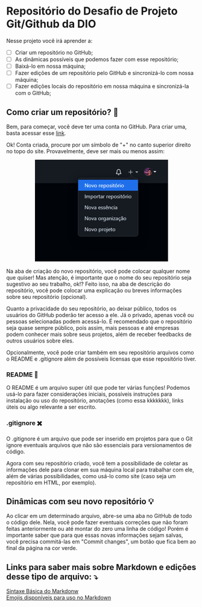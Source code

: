   # Repositório do Desafio de Projeto Git/Github da DIO

 Nesse projeto você irá aprender a:

- [ ] Criar um repositório no GitHub;
- [ ] As dinâmicas possíveis que podemos fazer com esse repositório;
- [ ] Baixá-lo em nossa máquina;
- [ ] Fazer edições de um repositório pelo GitHub e sincronizá-lo com nossa máquina;
- [ ] Fazer edições locais do repositório em nossa máquina e sincronizá-la com o GitHub;

## Como criar um repositório? :grimacing:

Bem, para começar, você deve ter uma conta no GitHub. Para criar uma, basta acessar esse [link](https://github.com/signup?ref_cta=Sign+up&ref_loc=header+logged+out&ref_page=%2F&source=header-home).

Ok! Conta criada, procure por um símbolo de "+" no canto superior direito no topo do site. Provavelmente, deve ser mais ou menos assim:
<p align="center">
   <img src="/img/Screenshot_1.png" alt="Novo Repositório">
</p>

Na aba de criação do novo repositório, você pode colocar qualquer nome que quiser! Mas atenção, é importante que o nome do seu repositório seja sugestivo ao seu trabalho, ok!? Feito isso, na aba de descrição do repositório, você pode colocar uma explicação ou breves informações sobre seu repositório (opcional).

Quanto a privacidade do seu repositório, ao deixar público, todos os usuários do GitHub poderão ter acesso a ele. Já o privado, apenas você ou pessoas selecionadas podem acessá-lo. É recomendado que o repositório seja quase sempre público, pois assim, mais pessoas e até empresas podem conhecer mais sobre seus projetos, além de receber feedbacks de outros usuários sobre eles.


Opcionalmente, você pode criar também em seu repositório arquivos como o README e .gitignore além de possíveis licensas que esse repositório tiver.

### README 📑

O README é um arquivo super útil que pode ter várias funções! Podemos usá-lo para fazer considerações iniciais, possíveis instruções para instalação ou uso do repositório, anotações (como essa kkkkkkk), links úteis ou algo relevante a ser escrito.

### .gitignore ✖️

O .gitignore é um arquivo que pode ser inserido em projetos para que o Git ignore eventuais arquivos que não são essenciais para versionamentos de código.

Agora com seu repositório criado, você tem a possibilidade de coletar as informações dele para clonar em sua máquina local para trabalhar com ele, além de várias possibilidades, como usá-lo como site (caso seja um repositório em HTML, por exemplo).

## Dinâmicas com seu novo repositório 💡

Ao clicar em um determinado arquivo, abre-se uma aba no GitHub de todo o código dele. Nela, você pode fazer eventuais correções que não foram feitas anteriormente ou até montar do zero uma linha de código! Porém é importante saber que para que essas novas informações sejam salvas, você precisa commitá-las em "Commit changes", um botão que fica bem ao final da página na cor verde.

## Links para saber mais sobre Markdown e edições desse tipo de arquivo: ⤵️
[Sintaxe Básica do Markdonw](https://www.markdownguide.org/basic-syntax/) <br>
[Emojis disponíveis para uso no Markdown](https://gist.github.com/rxaviers/7360908)

